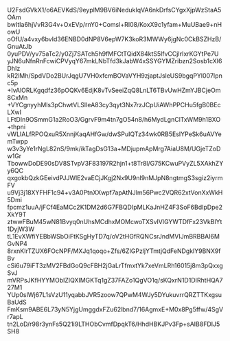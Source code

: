 U2FsdGVkX1/o6AEVKdS/9eyplM9BV6iNedukIqVA6nkDrfsCYgxXjpWzStaA5OAm
bwItIa6hjVvR3G4v+OxEVp/rnY0+Comsl+RI08/KoxX9c1yfam+MuUBae9+nHowU
oOfU/a4vxy6bvId36ENBD0dNP8V6epW7K3koR3MWWy6jgNc0CkBSZHzB/GnuAtJb
0yuPDV/yv75aTc2/y0Zj7SATch5h9fMFCtTQidX84ktS5lfvCCjIrIxrKGYtPe7U
yJN6uNfnRnFcwiCPVyqY67mkLNbTfd3kJabW4xSSYGYMZribzn2Sosb1cXI6DhIz
kR2lMh/SpdVDo2BUrJqgU7VH0xfcmBOVaVYH9zjaptJsleUS9bgqPYl007Ipnc5p
+IvAlORLKgqdfz36pOQKv6EdjK8vTvSeeiZqQ8LnLT6TBvUwHZmYJBCjeOm8CxMn
+VYCgnyyhMls3pChwtVLSlIeA83cy3qyt3Nx7rzJCpUiAWhPPCHu5fgB0BEcLXwI
LFtDIn9OSmmG1a2RoO3/GgrvF9m4tn7gO54n8/h6MydLgnClTxWM9h1BXO+thpni
vWLIALfRPOQxuR5XnnjKaqAHfGw/dwSPuIQTz34wk0RB5EsIYPeSk6uAVYemTwpp
w3v3yYe1rNgL82nS/9mk/ikTagDsG13a+MDjupmApMrg7AiaU8M/UGjeTZoDw1Gr
TbowwDoDE90sDV8STvpV3F83197R2hjn1+t8Tr8l/G75KCwuPVyZL5XAkhZYy6QC
qxgokbQzkGEeivdPJJWlE2vaECjJKgj2Nx9U9nl9nMJpN8ngtmgS3sgiz2iyrmFV
u9Vj3j18XYFHF1c94+v3A0PtnXXwpf7apAtNJlm56Pwc2VQR62xtVonXxWkH5Dmi
fpcmz1uuA/jFCf4EaMCc2K1DM2d6G7FBQDIpMLKaJnHZ4F3SoF6BdIpDpe2XkY9T
ztwwFBuM45wN81Bvyq0nUhsMCdhxMOMcwoTXSvIVlGYWTDfFx23VkBlYt1DyjW3W
tL1EvXWfiYEBbWSbOiFtKSgHyTD7q/oV2tHGfRQNCsrJndMVIJmBRBBAI6MGvNP4
8rxnKIrTZUX6FOcNPF/MXJq1qoqo+Zfs/6ZIGPzljYTmtjQdFeNDgklY9BNX9fBv
cSi6u79iFT3zMV2FBdGoQ9cFBH2jGaLrTfmxtYk7xeVmLRh16015j8m3pQxxgSvJ
mVRPsJKfHYYMObIZlQXIMGKTq1gZ37FAZo1QgVO1q/sKQxrN1D1DIRhtHQA727M1
YUp0sIWj67L1sVzU11yqabbJVR5zoow7QPwM4WJy5DYukuvrrQRZTTKxgsuBaUdS
FmKsm9ABE6L73yN5YjgUmggdxFZu62lbnd7/16AgmxE+M0x8Pg5ffw/4SgVr7apL
tn2LoD/r98r3ynFs5Q21i9LTHObCvmfDpqkT6/HhdHBKJPv3Fp+sAIB8FDIJ5SH8
